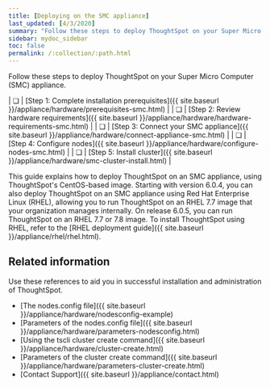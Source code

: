 ```yaml
---
title: [Deploying on the SMC appliance]
last_updated: [4/3/2020]
summary: "Follow these steps to deploy ThoughtSpot on your Super Micro Computer appliance."
sidebar: mydoc_sidebar
toc: false
permalink: /:collection/:path.html
---
```

Follow these steps to deploy ThoughtSpot on your Super Micro Computer (SMC) appliance.

| &#10063; | [Step 1: Complete installation prerequisites]({{ site.baseurl }}/appliance/hardware/prerequisites-smc.html) |
| &#10063; | [Step 2: Review hardware requirements]({{ site.baseurl }}/appliance/hardware/hardware-requirements-smc.html) |
| &#10063; | [Step 3: Connect your SMC appliance]({{ site.baseurl }}/appliance/hardware/connect-appliance-smc.html) |
| &#10063; | [Step 4: Configure nodes]({{ site.baseurl }}/appliance/hardware/configure-nodes-smc.html) |
| &#10063; | [Step 5: Install cluster]({{ site.baseurl }}/appliance/hardware/smc-cluster-install.html) |

This guide explains how to deploy ThoughtSpot on an SMC appliance, using ThoughtSpot's CentOS-based image. Starting with version 6.0.4, you can also deploy ThoughtSpot on an SMC appliance using Red Hat Enterprise Linux (RHEL), allowing you to run ThoughtSpot on an RHEL 7.7 image that your organization manages internally. On release 6.0.5, you can run ThoughtSpot on an RHEL 7.7 or 7.8 image. To install ThoughtSpot using RHEL, refer to the [RHEL deployment guide]({{ site.baseurl }}/appliance/rhel/rhel.html).


## Related information
Use these references to aid you in successful installation and administration of ThoughtSpot.

* [The nodes.config file]({{ site.baseurl }}/appliance/hardware/nodesconfig-example)
* [Parameters of the nodes.config file]({{ site.baseurl }}/appliance/hardware/parameters-nodesconfig.html)
* [Using the tscli cluster create command]({{ site.baseurl }}/appliance/hardware/cluster-create.html)
* [Parameters of the cluster create command]({{ site.baseurl }}/appliance/hardware/parameters-cluster-create.html)
* [Contact Support]({{ site.baseurl }}/appliance/contact.html)
